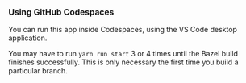### Using GitHub Codespaces

You can run this app inside Codespaces, using the VS Code desktop application.

You may have to run `yarn run start` 3 or 4 times until the Bazel build finishes successfully. This is only necessary the first time you build a particular branch.

